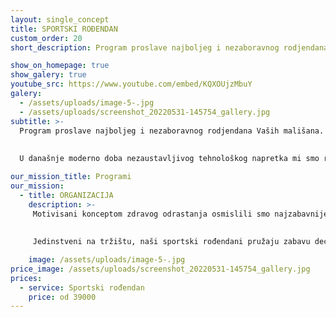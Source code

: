```yaml
---
layout: single_concept
title: SPORTSKI ROĐENDAN
custom_order: 20
short_description: Program proslave najboljeg i nezaboravnog rodjendana Vaših mališana. U današnje moderno doba nezaustavljivog tehnološkog napretka mi smo rešili da najmladje vratimo prirodnom pokretu, druženju i avanturama u kakvim su im roditelji nekada uživali.

show_on_homepage: true
show_galery: true
youtube_src: https://www.youtube.com/embed/KQXOUjzMbuY
galery:
  - /assets/uploads/image-5-.jpg
  - /assets/uploads/screenshot_20220531-145754_gallery.jpg
subtitle: >-
  Program proslave najboljeg i nezaboravnog rodjendana Vaših mališana. 
  
  
  U današnje moderno doba nezaustavljivog tehnološkog napretka mi smo rešili da najmladje vratimo prirodnom pokretu, druženju i avanturama u kakvim su im roditelji nekada uživali.

our_mission_title: Programi
our_mission:
  - title: ORGANIZACIJA 
    description: >-
     Motivisani konceptom zdravog odrastanja osmislili smo najzabavnije sportske rođendane za decu od 6 do 12 godina u Sinergiji ili napolju. 
     
     
     Jedinstveni na tržištu, naši sportski rođendani pružaju zabavu deci i potpuno rasterećenje roditeljima čija je jedina obaveza da se pojave i uživaju u druženju sa prijateljima, hrani i piću.

    image: /assets/uploads/image-5-.jpg
price_image: /assets/uploads/screenshot_20220531-145754_gallery.jpg
prices:
  - service: Sportski rođendan
    price: od 39000
---
```

